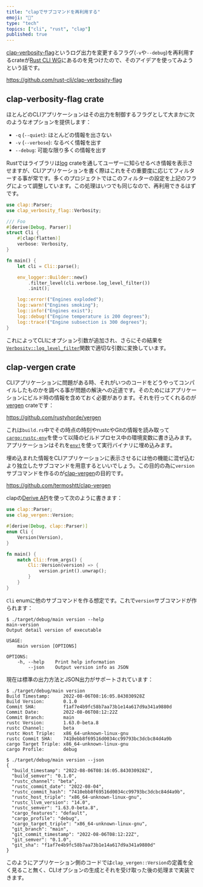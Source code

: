 ```yaml
---
title: "clapでサブコマンドを再利用する"
emoji: "🦀"
type: "tech"
topics: ["cli", "rust", "clap"]
published: true
---
```


[clap-verbosity-flag](https://github.com/rust-cli/clap-verbosity-flag)というログ出力を変更するフラグ(`-v`や`--debug`)を再利用するcrateが[Rust CLI WG](https://github.com/rust-cli)にあるのを見つけたので、そのアイデアを使ってみようという話です。

https://github.com/rust-cli/clap-verbosity-flag

clap-verbosity-flag crate
--------------------------

ほとんどのCLIアプリケーションはその出力を制御するフラグとして大まかに次のようなオプションを提供します：

- `-q` (`--quiet`): ほとんどの情報を出さない
- `-v` (`--verbose`): なるべく情報を出す
- `--debug`: 可能な限り多くの情報を出す

Rustではライブラリは[log](https://docs.rs/log/) crateを通してユーザーに知らせるべき情報を表示させますが、CLIアプリケーションを書く際はこれをその重要度に応じてフィルターする事が常です。多くのプロジェクトではこのフィルターの設定を上記のフラグによって調整しています。この処理はいつでも同じなので、再利用できるはずです。

```rust
use clap::Parser;
use clap_verbosity_flag::Verbosity;

/// Foo
#[derive(Debug, Parser)]
struct Cli {
    #[clap(flatten)]
    verbose: Verbosity,
}

fn main() {
    let cli = Cli::parse();

    env_logger::Builder::new()
        .filter_level(cli.verbose.log_level_filter())
        .init();

    log::error!("Engines exploded");
    log::warn!("Engines smoking");
    log::info!("Engines exist");
    log::debug!("Engine temperature is 200 degrees");
    log::trace!("Engine subsection is 300 degrees");
}
```

これによってCLIにオプション引数が追加され、さらにその結果を[`Verbosity::log_level_filter`](https://docs.rs/clap-verbosity-flag/latest/clap_verbosity_flag/struct.Verbosity.html#method.log_level_filter)関数で適切な引数に変換しています。

clap-vergen crate
------------------

CLIアプリケーションに問題がある時、それがいつのコードをどうやってコンパイルしたものかを調べる事が問題の解決への近道です。そのためにはアプリケーションにビルド時の情報を含めておく必要があります。それを行ってくれるのが[vergen](https://github.com/rustyhorde/vergen) crateです：

https://github.com/rustyhorde/vergen

これは`build.rs`中でその時点の時刻やrustcやGitの情報を読み取って[`cargo:rustc-env`](https://doc.rust-lang.org/cargo/reference/build-scripts.html#rustc-env)を使って以降のビルドプロセス中の環境変数に書き込みます。アプリケーションはそれを[`env!`](https://doc.rust-lang.org/std/macro.env.html)を使って実行バイナリに埋め込みます。

埋め込まれた情報をCLIアプリケーションに表示させるには他の機能に混ぜ込むより独立したサブコマンドを用意するといいでしょう。この目的の為に`version`サブコマンドを作るのが[clap-vergen](https://github.com/termoshtt/clap-vergen)の目的です。

https://github.com/termoshtt/clap-vergen

clapの[Derive API](https://docs.rs/clap/latest/clap/_derive/_tutorial/index.html)を使って次のように書きます：

```rust
use clap::Parser;
use clap_vergen::Version;

#[derive(Debug, clap::Parser)]
enum Cli {
    Version(Version),
}

fn main() {
    match Cli::from_args() {
        Cli::Version(version) => {
            version.print().unwrap();
        }
    }
}
```

`Cli` enumに他のサブコマンドを作る想定です。これで`version`サブコマンドが作られます：

```
$ ./target/debug/main version --help
main-version
Output detail version of executable

USAGE:
    main version [OPTIONS]

OPTIONS:
    -h, --help    Print help information
        --json    Output version info as JSON
```

現在は標準の出力方法とJSON出力がサポートされています：

```
$ ./target/debug/main version
Build Timestamp:     2022-08-06T08:16:05.843030928Z
Build Version:       0.1.0
Commit SHA:          f1af7e4b9fc58b7aa73b1e14a617d9a341a9880d
Commit Date:         2022-08-06T08:12:22Z
Commit Branch:       main
rustc Version:       1.63.0-beta.8
rustc Channel:       beta
rustc Host Triple:   x86_64-unknown-linux-gnu
rustc Commit SHA:    7410ebb8f69516d0034cc99793bc3dcbc84d4a9b
cargo Target Triple: x86_64-unknown-linux-gnu
cargo Profile:       debug
```

```
$ ./target/debug/main version --json
{
  "build_timestamp": "2022-08-06T08:16:05.843030928Z",
  "build_semver": "0.1.0",
  "rustc_channel": "beta",
  "rustc_commit_date": "2022-08-04",
  "rustc_commit_hash": "7410ebb8f69516d0034cc99793bc3dcbc84d4a9b",
  "rustc_host_triple": "x86_64-unknown-linux-gnu",
  "rustc_llvm_version": "14.0",
  "rustc_semver": "1.63.0-beta.8",
  "cargo_features": "default",
  "cargo_profile": "debug",
  "cargo_target_triple": "x86_64-unknown-linux-gnu",
  "git_branch": "main",
  "git_commit_timestamp": "2022-08-06T08:12:22Z",
  "git_semver": "0.1.0",
  "git_sha": "f1af7e4b9fc58b7aa73b1e14a617d9a341a9880d"
}
```

このようにアプリケーション側のコードでは`clap_vergen::Version`の定義を全く見ること無く、CLIオプションの生成とそれを受け取った後の処理まで実装できます。
